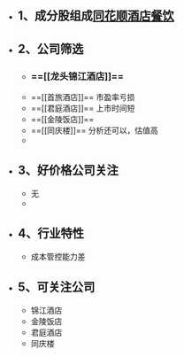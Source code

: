 - ## 1、成分股组成[同花顺酒店餐饮](http://q.10jqka.com.cn/thshy/detail/code/881161/)
- ## 2、公司筛选
	- ### ==[[龙头锦江酒店]]==
	- ==[[首旅酒店]]==   市盈率亏损
	- ==[[君庭酒店]]==  上市时间短
	- ==[[金陵饭店]]==
	- ==[[同庆楼]]== 分析还可以，估值高
	-
- ## 3、好价格公司关注
	- 无
	-
- ## 4、行业特性
	- 成本管控能力差
- ## 5、可关注公司
	- 锦江酒店
	- 金陵饭店
	- 君庭酒店
	- 同庆楼